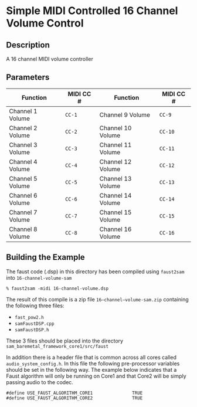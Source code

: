 # Simple MIDI Controlled 16 Channel Volume Control

## Description

A 16 channel MIDI volume controller

## Parameters

Function         | MIDI CC # | Function          | MIDI CC #
-----------------|-----------|-------------------|-----------
Channel 1 Volume | `CC-1`    | Channel 9 Volume  | `CC-9`
Channel 2 Volume | `CC-2`    | Channel 10 Volume | `CC-10`
Channel 3 Volume | `CC-3`    | Channel 11 Volume | `CC-11`
Channel 4 Volume | `CC-4`    | Channel 12 Volume | `CC-12`
Channel 5 Volume | `CC-5`    | Channel 13 Volume | `CC-13`
Channel 6 Volume | `CC-6`    | Channel 14 Volume | `CC-14`
Channel 7 Volume | `CC-7`    | Channel 15 Volume | `CC-15`
Channel 8 Volume | `CC-8`    | Channel 16 Volume | `CC-16`

## Building the Example

The faust code (.dsp) in this directory has been compiled using `faust2sam` into `16-channel-volume-sam`

```
% faust2sam -midi 16-channel-volume.dsp
```

The result of this compile is a zip file `16—channel—volume-sam.zip` containing the following three files:

  - `fast_pow2.h`
  - `samFaustDSP.cpp`
  - `samFaustDSP.h`

These 3 files should be placed into the directory `sam_baremetal_framework_core1/src/faust`

In addition there is a header file that is common across all cores called `audio_system_config.h`. In this file the following pre-processor variables should be set in the following way. The example below indicates that a Faust algorithm will only be running on Core1 and that Core2 will be simply passing audio to the codec. 

```
#define USE_FAUST_ALGORITHM_CORE1               TRUE
#define USE_FAUST_ALGORITHM_CORE2               TRUE
```
